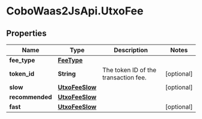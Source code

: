 # CoboWaas2JsApi.UtxoFee

## Properties

Name | Type | Description | Notes
------------ | ------------- | ------------- | -------------
**fee_type** | [**FeeType**](FeeType.md) |  | 
**token_id** | **String** | The token ID of the transaction fee. | [optional] 
**slow** | [**UtxoFeeSlow**](UtxoFeeSlow.md) |  | [optional] 
**recommended** | [**UtxoFeeSlow**](UtxoFeeSlow.md) |  | 
**fast** | [**UtxoFeeSlow**](UtxoFeeSlow.md) |  | [optional] 


